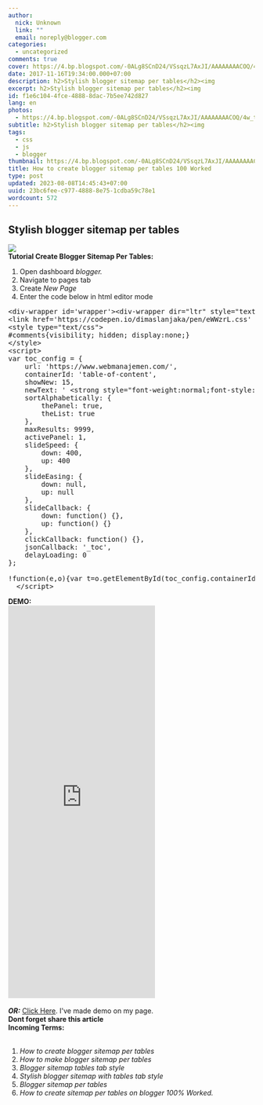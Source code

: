 ```yaml
---
author:
  nick: Unknown
  link: ""
  email: noreply@blogger.com
categories:
  - uncategorized
comments: true
cover: https://4.bp.blogspot.com/-0ALg8SCnD24/VSsqzL7AxJI/AAAAAAAACOQ/4w_tFyoUEVo/s1600/Menerapkan%2BDaftar%2Bisi%2BMenurut%2BLabel.png
date: 2017-11-16T19:34:00.000+07:00
description: h2>Stylish blogger sitemap per tables</h2><img
excerpt: h2>Stylish blogger sitemap per tables</h2><img
id: f1e6c104-4fce-4888-8dac-7b5ee742d827
lang: en
photos:
  - https://4.bp.blogspot.com/-0ALg8SCnD24/VSsqzL7AxJI/AAAAAAAACOQ/4w_tFyoUEVo/s1600/Menerapkan%2BDaftar%2Bisi%2BMenurut%2BLabel.png
subtitle: h2>Stylish blogger sitemap per tables</h2><img
tags:
  - css
  - js
  - blogger
thumbnail: https://4.bp.blogspot.com/-0ALg8SCnD24/VSsqzL7AxJI/AAAAAAAACOQ/4w_tFyoUEVo/s1600/Menerapkan%2BDaftar%2Bisi%2BMenurut%2BLabel.png
title: How to create blogger sitemap per tables 100 Worked
type: post
updated: 2023-08-08T14:45:43+07:00
uuid: 23bc6fee-c977-4888-8e75-1cdba59c78e1
wordcount: 572
---
```


<h2>Stylish blogger sitemap per tables</h2><img src="https://4.bp.blogspot.com/-0ALg8SCnD24/VSsqzL7AxJI/AAAAAAAACOQ/4w_tFyoUEVo/s1600/Menerapkan%2BDaftar%2Bisi%2BMenurut%2BLabel.png"><br><b>Tutorial Create Blogger Sitemap Per Tables:</b><br><ol><li>Open dashboard <i>blogger.</i></li><li>Navigate to pages tab</li><li>Create <i>New Page</i></li><li>Enter the code below in html editor mode</li></ol><pre>&lt;div-wrapper id='wrapper'&gt;&lt;div-wrapper dir="ltr" style="text-align:left;" trbidi="on"&gt;&lt;div-wrapper class="table-of-content" id="table-of-content"&gt;&lt;div-wrapper class="loading"&gt;&lt;img class='loading' src='https://res.cloudinary.com/dimaslanjaka/image/fetch/http://www.amcsscentry.gov.in/asset/images/please_wait.gif'&gt;&lt;/div-wrapper&gt;&lt;/div-wrapper&gt;&lt;/div-wrapper&gt;&lt;div-wrapper&gt;&lt;script async='async' custom-element='div-wrapper' src='https://cdnjs.cloudflare.com/ajax/libs/modernizr/2.8.3/modernizr.min.js'&gt;&lt;/script&gt;<br>&lt;link href='https://codepen.io/dimaslanjaka/pen/eWWzrL.css' rel='stylesheet'&gt;<br>&lt;style type="text/css"&gt;<br>#comments{visibility; hidden; display:none;}<br>&lt;/style&gt;<br>&lt;script&gt;<br>var toc_config = {<br>    url: 'https://www.webmanajemen.com/',<br>    containerId: 'table-of-content',<br>    showNew: 15,<br>    newText: ' &lt;strong style="font-weight:normal;font-style:normal;color:#fff;font-size:11px;background:#5c5a78;padding:1px 6px 3px 6px;line-height:normal;float:right;border-radius:3px;"&gt;baru&lt;/strong&gt;',<br>    sortAlphabetically: {<br>        thePanel: true,<br>        theList: true<br>    },<br>    maxResults: 9999,<br>    activePanel: 1,<br>    slideSpeed: {<br>        down: 400,<br>        up: 400<br>    },<br>    slideEasing: {<br>        down: null,<br>        up: null<br>    },<br>    slideCallback: {<br>        down: function() {},<br>        up: function() {}<br>    },<br>    clickCallback: function() {},<br>    jsonCallback: '_toc',<br>    delayLoading: 0<br>};<br><br>!function(e,o){var t=o.getElementById(toc_config.containerId),c=o.getElementsByTagName("head")[0],n=[];e[toc_config.jsonCallback]=function(e){for(var o,c,i=e.feed.entry,a=e.feed.category,l="",s=0,d=a.length;d&gt;s;++s)n.push(a[s].term);for(var r=0,f=i.length;f&gt;r;++r)(toc_config.showNew||toc_config.showNew&gt;0)&amp;&amp;r&lt;toc_config.showNew+1&amp;&amp;(i[r].title.$t+=" %new%");i=toc_config.sortAlphabetically.theList?i.sort(function(e,o){return e.title.$t.localeCompare(o.title.$t)}):i,toc_config.sortAlphabetically.thePanel&amp;&amp;n.sort();for(var g=0,h=n.length;h&gt;g;++g){l+='&lt;h3 class="toc-header"&gt;'+n[g]+"&lt;/h3&gt;",l+='&lt;div class="toc-content"&gt;&lt;ol&gt;';for(var _=0,p=i.length;p&gt;_;++_){o=i[_].title.$t;for(var w=0,u=i[_].link.length;u&gt;w;++w)if("alternate"==i[_].link[w].rel){c=i[_].link[w].href;break}for(var v=0,m=i[_].category.length;m&gt;v;++v)n[g]==i[_].category[v].term&amp;&amp;(l+='&lt;li&gt;&lt;a rel="nofollow" rel="noreferrer"href="'+c+'"&gt;'+o.replace(/ \%new\%$/,"")+"&lt;/a&gt;"+(o.match(/\%new\%/)?" "+toc_config.newText:"")+"&lt;/li&gt;")}l+="&lt;/ol&gt;&lt;/div&gt;"}t.innerHTML=l,"undefined"!=typeof jQuery&amp;&amp;($("#"+toc_config.containerId+" .toc-content").hide(),$("#"+toc_config.containerId+" .toc-header").click(function(){$(this).hasClass("active")||(toc_config.clickCallback(this),$("#"+toc_config.containerId+" .toc-header").removeClass("active").next().slideUp(toc_config.slideSpeed.up,toc_config.slideEasing.up,toc_config.slideCallback.up),$(this).addClass("active").next().slideDown(toc_config.slideSpeed.down,toc_config.slideEasing.down,toc_config.slideCallback.down))}).eq(toc_config.activePanel-1).addClass("active").next().slideDown(toc_config.slideSpeed.down,toc_config.slideEasing.down,toc_config.slideCallback.down))};var i=o.createElement("script");i.src=toc_config.url.replace(/\/$/,"")+"/feeds/posts/summary?alt=json-in-script&amp;max-results="+toc_config.maxResults+"&amp;callback="+toc_config.jsonCallback,"onload"==toc_config.delayLoading?e.onload=function(){c.appendChild(i)}:e.setTimeout(function(){c.appendChild(i)},toc_config.delayLoading)}(window,document);<br>  &lt;/script&gt;</pre><b>DEMO:</b><br><iframe frameborder="0" height="800" layout="fixed-height" scrolling="yes" src="https://source.l3n4r0x.cf/php/codepen.php?user=dimaslanjaka&amp;id=WjjGda&amp;tab=result&amp;h=800"></iframe><br><br><b><i>OR:</i></b> <a alt="DEMO" href="https://web-manajemen.blogspot.jp/p/test-sitemap.html" rel="follow" title="DEMO">Click Here</a>. I've made demo on my page.<br><b>Dont forget share this article</b><br><b>Incoming Terms:</b><br><i></i><br><ol><li><i>How to create blogger sitemap per tables</i></li><li><i>How to make blogger sitemap per tables</i></li><li><i>Blogger sitemap tables tab style</i></li><li><i>Stylish blogger sitemap with tables tab style</i></li><li><i>Blogger sitemap per tables</i></li><li><i>How to create sitemap per tables on blogger 100% Worked.</i></li></ol>